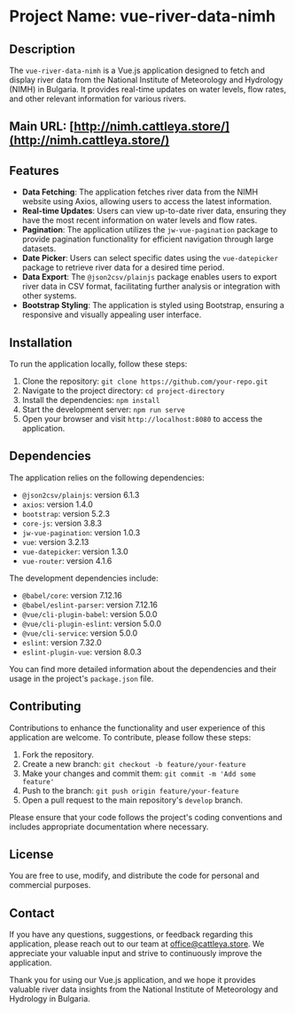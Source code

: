 # Project Name: vue-river-data-nimh

## Description

The `vue-river-data-nimh` is a Vue.js application designed to fetch and display river data from the National Institute of Meteorology and Hydrology (NIMH) in Bulgaria. It provides real-time updates on water levels, flow rates, and other relevant information for various rivers.

## Main URL: [http://nimh.cattleya.store/](http://nimh.cattleya.store/)

## Features

- **Data Fetching**: The application fetches river data from the NIMH website using Axios, allowing users to access the latest information.
- **Real-time Updates**: Users can view up-to-date river data, ensuring they have the most recent information on water levels and flow rates.
- **Pagination**: The application utilizes the `jw-vue-pagination` package to provide pagination functionality for efficient navigation through large datasets.
- **Date Picker**: Users can select specific dates using the `vue-datepicker` package to retrieve river data for a desired time period.
- **Data Export**: The `@json2csv/plainjs` package enables users to export river data in CSV format, facilitating further analysis or integration with other systems.
- **Bootstrap Styling**: The application is styled using Bootstrap, ensuring a responsive and visually appealing user interface.

## Installation

To run the application locally, follow these steps:

1. Clone the repository: `git clone https://github.com/your-repo.git`
2. Navigate to the project directory: `cd project-directory`
3. Install the dependencies: `npm install`
4. Start the development server: `npm run serve`
5. Open your browser and visit `http://localhost:8080` to access the application.

## Dependencies

The application relies on the following dependencies:

- `@json2csv/plainjs`: version 6.1.3
- `axios`: version 1.4.0
- `bootstrap`: version 5.2.3
- `core-js`: version 3.8.3
- `jw-vue-pagination`: version 1.0.3
- `vue`: version 3.2.13
- `vue-datepicker`: version 1.3.0
- `vue-router`: version 4.1.6

The development dependencies include:

- `@babel/core`: version 7.12.16
- `@babel/eslint-parser`: version 7.12.16
- `@vue/cli-plugin-babel`: version 5.0.0
- `@vue/cli-plugin-eslint`: version 5.0.0
- `@vue/cli-service`: version 5.0.0
- `eslint`: version 7.32.0
- `eslint-plugin-vue`: version 8.0.3

You can find more detailed information about the dependencies and their usage in the project's `package.json` file.

## Contributing

Contributions to enhance the functionality and user experience of this application are welcome. To contribute, please follow these steps:

1. Fork the repository.
2. Create a new branch: `git checkout -b feature/your-feature`
3. Make your changes and commit them: `git commit -m 'Add some feature'`
4. Push to the branch: `git push origin feature/your-feature`
5. Open a pull request to the main repository's `develop` branch.

Please ensure that your code follows the project's coding conventions and includes appropriate documentation where necessary.

## License

You are free to use, modify, and distribute the code for personal and commercial purposes.

## Contact

If you have any questions, suggestions, or feedback regarding this application, please reach out to our team at office@cattleya.store. We appreciate your valuable input and strive to continuously improve the application.

Thank you for using our Vue.js application, and we hope it provides valuable river data insights from the National Institute of Meteorology and Hydrology in Bulgaria.